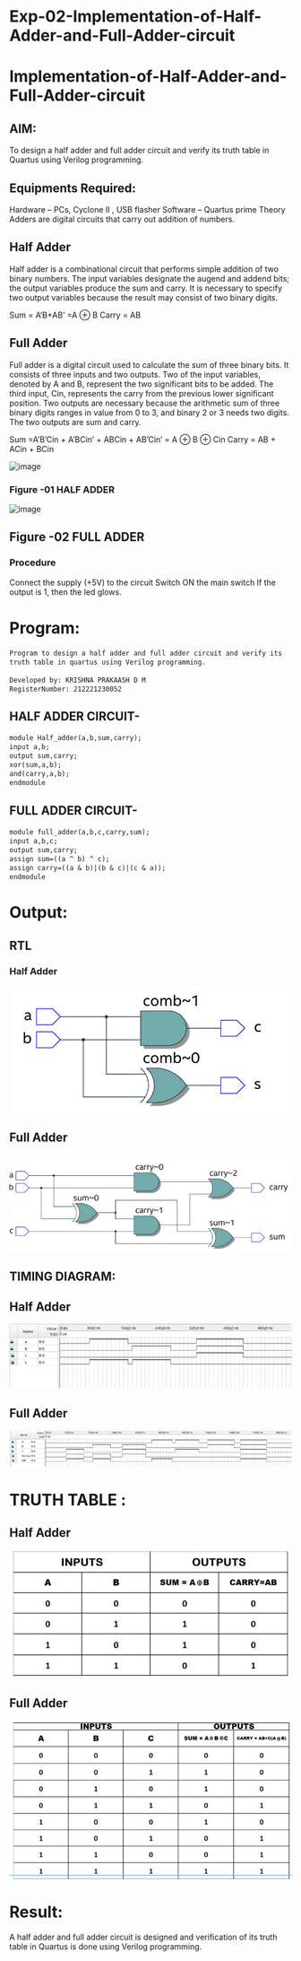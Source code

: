 # Exp-02-Implementation-of-Half-Adder-and-Full-Adder-circuit

# Implementation-of-Half-Adder-and-Full-Adder-circuit
## AIM:
To design a half adder and full adder circuit and verify its truth table in Quartus using Verilog programming.

## Equipments Required:
Hardware – PCs, Cyclone II , USB flasher
Software – Quartus prime
Theory
Adders are digital circuits that carry out addition of numbers.

## Half Adder
Half adder is a combinational circuit that performs simple addition of two binary numbers. The input variables designate the augend and addend bits; the output variables produce the sum and carry. It is necessary to specify two output variables because the result may consist of two binary digits.

Sum = A’B+AB’ =A ⊕ B Carry = AB

## Full Adder
Full adder is a digital circuit used to calculate the sum of three binary bits. It consists of three inputs and two outputs. Two of the input variables, denoted by A and B, represent the two significant bits to be added. The third input, Cin, represents the carry from the previous lower significant position. Two outputs are necessary because the arithmetic sum of three binary digits ranges in value from 0 to 3, and binary 2 or 3 needs two digits. The two outputs are sum and carry.

Sum =A’B’Cin + A’BCin’ + ABCin + AB’Cin’ = A ⊕ B ⊕ Cin Carry = AB + ACin + BCin

 ![image](https://user-images.githubusercontent.com/36288975/163552156-a13e5a56-c638-4110-97d9-8896907c8d25.png)

### Figure -01 HALF ADDER 


![image](https://user-images.githubusercontent.com/36288975/163552057-b3547877-6d07-45b4-b7e0-bcfebfad9e1d.png)

## Figure -02 FULL ADDER 

### Procedure

Connect the supply (+5V) to the circuit
Switch ON the main switch
If the output is 1, then the led glows.
 
# Program:
```
Program to design a half adder and full adder circuit and verify its truth table in quartus using Verilog programming.

Developed by: KRISHNA PRAKAASH D M
RegisterNumber: 212221230052

```

## HALF ADDER CIRCUIT-
```
module Half_adder(a,b,sum,carry);
input a,b;
output sum,carry;
xor(sum,a,b);
and(carry,a,b);
endmodule
```
## FULL ADDER CIRCUIT-
```
module full_adder(a,b,c,carry,sum);
input a,b,c;
output sum,carry;
assign sum=((a ^ b) ^ c);
assign carry=((a & b)|(b & c)|(c & a));
endmodule
```
# Output:
## RTL
### Half Adder
![OUTPUT-01](IMG-01.PNG)
## Full Adder
![OUTPUT-02](IMG-02.PNG)

## TIMING DIAGRAM:
## Half Adder
![OUTPUT-03](IMG-03.PNG)
## Full Adder
![OUTPUT-04](IMG-04.PNG)
# TRUTH TABLE :
## Half Adder
![OUTPUT-05](IMG-05.PNG)
## Full Adder
![OUTPUT-06](IMG-06.PNG)
# Result:
A half adder and full adder circuit is designed and verification of its truth table in Quartus is done using Verilog programming.

